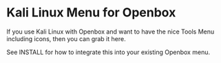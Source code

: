 Kali Linux Menu for Openbox
===========================

If you use Kali Linux with Openbox and want to have the nice
Tools Menu including icons, then you can grab it here.


See INSTALL for how to integrate this into your existing
Openbox menu.

